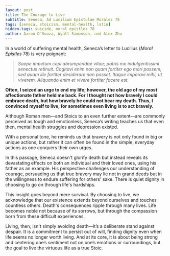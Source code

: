 ```yaml
---
layout: post
title: The Courage to Live
subtitle: Seneca, Ad Lucilium Epistulae Morales 78
tags: [seneca, stoicism, mental-health, latin]
hidden-tags: suicide, moral epistles 78
author: Aaron D'Souza, Wyatt Simonson, and Alex Zhu
---
```


In a world of suffering mental health, Seneca’s letter to Lucilius (_Moral Epistles_ 78) is very poignant:

> _Saepe impetum cepi abrumpendae vitae; patris me indulgentissimi senectus retinuit. Cogitavi enim non quam fortiter ego mori possem, sed quam ille fortiter desiderare non posset. Itaque imperavi mihi, ut viverem. Aliquando enim et vivere fortiter facere est._

**Often, I seized an urge to end my life; however, the old age of my most affectionate father held me back. For I thought not how bravely I could embrace death, but how bravely he could not bear my death. Thus, I convinced myself to live, for sometimes even living is to act bravely.**

Although Roman men—and Stoics to an even further extent—are commonly perceived as tough and emotionless, Seneca’s writing teaches us that even then, mental health struggles and depression existed.

With a personal tone, he reminds us that bravery is not only found in big or unique actions, but rather it can often be found in the simple, everyday actions as one conquers their own urges.

In this passage, Seneca doesn't glorify death but instead reveals its devastating effects on both an individual and their loved ones, using his father as an example. His perspective challenges our understanding of courage, persuading us that true bravery may lie not in grand deeds but in the willingness to endure suffering for others' sake. There is quiet dignity in choosing to go on through life's hardships.

This insight goes beyond mere survival. By choosing to live, we acknowledge that our existence extends beyond ourselves and touches countless others. Death's consequences ripple through many lives. Life becomes noble not because of its sorrows, but through the compassion born from these difficult experiences.

Living, then, isn't simply avoiding death—it’s a deliberate stand against despair. It is a commitment to persist out of will, finding dignity even when life seems no longer worth living. And at its core, it is about being strong and centering one’s sentiment not on one’s emotions or surroundings, but the goal to live the virtuous life as a true Stoic.
